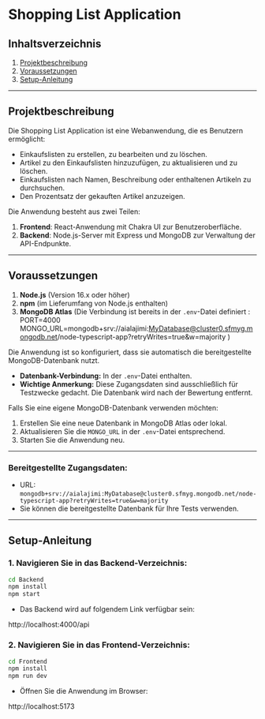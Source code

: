 # Shopping List Application

## Inhaltsverzeichnis

1. [Projektbeschreibung](#projektbeschreibung)
2. [Voraussetzungen](#voraussetzungen)
3. [Setup-Anleitung](#setup-anleitung)


---

## Projektbeschreibung

Die Shopping List Application ist eine Webanwendung, die es Benutzern ermöglicht:
- Einkaufslisten zu erstellen, zu bearbeiten und zu löschen.
- Artikel zu den Einkaufslisten hinzuzufügen, zu aktualisieren und zu löschen.
- Einkaufslisten nach Namen, Beschreibung oder enthaltenen Artikeln zu durchsuchen.
- Den Prozentsatz der gekauften Artikel anzuzeigen.

Die Anwendung besteht aus zwei Teilen:
1. **Frontend**: React-Anwendung mit Chakra UI zur Benutzeroberfläche.
2. **Backend**: Node.js-Server mit Express und MongoDB zur Verwaltung der API-Endpunkte.

---

## Voraussetzungen

1. **Node.js** (Version 16.x oder höher)
2. **npm** (im Lieferumfang von Node.js enthalten)
3. **MongoDB Atlas** (Die Verbindung ist bereits in der `.env`-Datei definiert : 
PORT=4000
MONGO_URL=mongodb+srv://aialajimi:MyDatabase@cluster0.sfmyg.mongodb.net/node-typescript-app?retryWrites=true&w=majority
)

Die Anwendung ist so konfiguriert, dass sie automatisch die bereitgestellte MongoDB-Datenbank nutzt.

- **Datenbank-Verbindung:** In der `.env`-Datei enthalten.
- **Wichtige Anmerkung:** Diese Zugangsdaten sind ausschließlich für Testzwecke gedacht. Die Datenbank wird nach der Bewertung entfernt.

Falls Sie eine eigene MongoDB-Datenbank verwenden möchten:
1. Erstellen Sie eine neue Datenbank in MongoDB Atlas oder lokal.
2. Aktualisieren Sie die `MONGO_URL` in der `.env`-Datei entsprechend.
3. Starten Sie die Anwendung neu.

---

### Bereitgestellte Zugangsdaten:
- URL: `mongodb+srv://aialajimi:MyDatabase@cluster0.sfmyg.mongodb.net/node-typescript-app?retryWrites=true&w=majority`
- Sie können die bereitgestellte Datenbank für Ihre Tests verwenden.
---

## Setup-Anleitung

### 1. Navigieren Sie in das Backend-Verzeichnis:
```bash
cd Backend
npm install
npm start
```
- Das Backend wird auf folgendem Link verfügbar sein:

http://localhost:4000/api


### 2. Navigieren Sie in das Frontend-Verzeichnis:
```bash
cd Frontend
npm install
npm run dev
```
- Öffnen Sie die Anwendung im Browser:

http://localhost:5173





